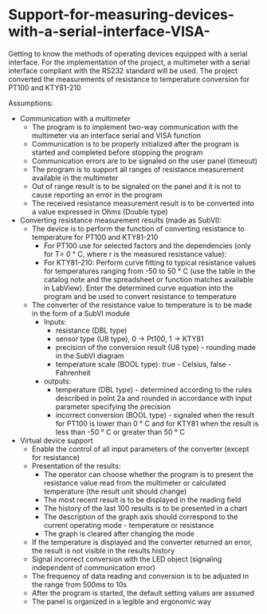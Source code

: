 # Support-for-measuring-devices-with-a-serial-interface-VISA-
Getting to know the methods of operating devices equipped with a serial interface. For the implementation of the project, a multimeter with a serial interface compliant with the RS232 standard will be used. The project converted the measurements of resistance to temperature conversion for PT100 and KTY81-210

Assumptions:
- Communication with a multimeter
  - The program is to implement two-way communication with the multimeter via an interface
serial and VISA function
  - Communication is to be properly initialized after the program is started and completed before
stopping the program
  - Communication errors are to be signaled on the user panel (timeout)
  - The program is to support all ranges of resistance measurement available in the multimeter
  - Out of range result is to be signaled on the panel and it is not to cause reporting an error in the program
  - The received resistance measurement result is to be converted into a value expressed in Ohms (Double type)
- Converting resistance measurement results (made as SubVI):
  - The device is to perform the function of converting resistance to temperature for PT100 and KTY81-210
    - For PT100 use for selected factors and the dependencies (only for T> 0 ° C, where r is the measured resistance value):
    - For KTY81-210:
Perform curve fitting to typical resistance values ​​for temperatures ranging from -50 to
50 ° C (use the table in the catalog note and the spreadsheet or function
matches available in LabView). Enter the determined curve equation into the program and
be used to convert resistance to temperature
  - The converter of the resistance value to temperature is to be made in the form of a SubVI module
    - Inputs:
      - resistance (DBL type)
      - sensor type (U8 type), 0 → Pt100, 1 → KTY81
      - precision of the conversion result (U8 type) - rounding made in the SubVI diagram
      - temperature scale (BOOL type): true - Celsius, false - Fahrenheit
    - outputs:
      - temperature (DBL type) - determined according to the rules described in point 2a and rounded in accordance with input parameter specifying the precision
      - incorrect conversion (BOOL type) - signaled when the result for PT100 is lower than 0 ° C and for KTY81 when the result is less than -50 ° C or greater than 50 ° C
- Virtual device support
  - Enable the control of all input parameters of the converter (except for resistance)
  - Presentation of the results:
    - The operator can choose whether the program is to present the resistance value read from the multimeter or calculated temperature (the result unit should change)
    - The most recent result is to be displayed in the reading field
    - The history of the last 100 results is to be presented in a chart
    - The description of the graph axis should correspond to the current operating mode - temperature or resistance
    - The graph is cleared after changing the mode
  - If the temperature is displayed and the converter returned an error, the result is not visible in the results history
  - Signal incorrect conversion with the LED object (signaling independent of communication error)
  - The frequency of data reading and conversion is to be adjusted in the range from 500ms to 10s
  - After the program is started, the default setting values ​​are assumed
  - The panel is organized in a legible and ergonomic way
